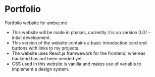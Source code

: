 # Portfolio

Portfolio website for ambuj.me

- This website will be made in phases, currently it is on version 0.0.1 - intial development.
- This version of the website contains a basic introduction card and buttons with links to my projects.
- The website uses React.js framwework for the frontend, whereas backend has not been needed yet.
- CSS used in this website is vanilla and makes use of variabls to implement a design system.
